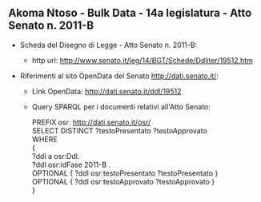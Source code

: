 ## Akoma Ntoso - Bulk Data - 14a legislatura - Atto Senato n. 2011-B ##

* Scheda del Disegno di Legge - Atto Senato n. 2011-B:
	* http url: http://www.senato.it/leg/14/BGT/Schede/Ddliter/19512.htm

* Riferimenti al sito OpenData del Senato http://dati.senato.it/:
	* Link OpenData: http://dati.senato.it/ddl/19512
	* Query SPARQL per i documenti relativi all'Atto Senato:

        PREFIX osr: <http://dati.senato.it/osr/>  
		SELECT DISTINCT ?testoPresentato ?testoApprovato  
		WHERE  
		{  
		    ?ddl a osr:Ddl.  
		    ?ddl osr:idFase 2011-B .  
		    OPTIONAL { ?ddl osr:testoPresentato ?testoPresentato }  
		    OPTIONAL { ?ddl osr:testoApprovato ?testoApprovato }  
		}
		
